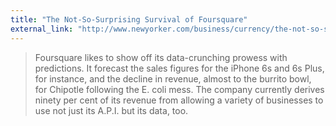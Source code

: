 ```yaml
---
title: "The Not-So-Surprising Survival of Foursquare"
external_link: "http://www.newyorker.com/business/currency/the-not-so-surprising-survival-of-foursquare"
---
```

> Foursquare likes to show off its data-crunching prowess with predictions. It forecast the sales figures for the iPhone 6s and 6s Plus, for instance, and the decline in revenue, almost to the burrito bowl, for Chipotle following the E. coli mess. The company currently derives ninety per cent of its revenue from allowing a variety of businesses to use not just its A.P.I. but its data, too.

